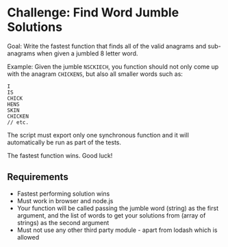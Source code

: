 # Challenge: Find Word Jumble Solutions

Goal: Write the fastest function that finds all of the valid anagrams and sub-anagrams when given a jumbled 8 letter word.

Example: Given the jumble `NSCKIECH`, you function should not only come up with the anagram `CHICKENS`, but also all smaller words such as: 
```
I
IS
CHICK
HENS
SKIN
CHICKEN
// etc.
```

The script must export only one synchronous function and it will automatically be run as part of the tests.

The fastest function wins. Good luck!

## Requirements

- Fastest performing solution wins
- Must work in browser and node.js
- Your function will be called passing the jumble word (string) as the first argument, and the list of words to get your solutions from (array of strings) as the second argument
- Must not use any other third party module - apart from lodash which is allowed
